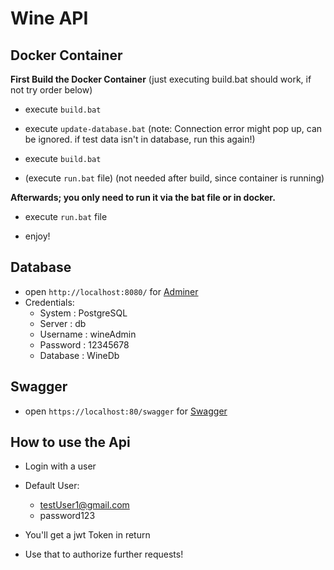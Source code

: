 # Wine API

## Docker Container

**First Build the Docker Container**
(just executing build.bat should work, if not try order below)
- execute `build.bat`

- execute `update-database.bat` (note: Connection error might pop up, can be ignored. if test data isn't in database, run this again!)
- execute `build.bat`
- (execute `run.bat` file) (not needed after build, since container is running)

**Afterwards; you only need to run it via the bat file or in docker.**

- execute `run.bat` file

- enjoy!

## Database

- open `http://localhost:8080/` for [Adminer](http://localhost:8080/) 
- Credentials:
    - System : PostgreSQL
    - Server : db
    - Username : wineAdmin
    - Password : 12345678
    - Database : WineDb

## Swagger

- open `https://localhost:80/swagger` for [Swagger](https://localhost:80/swagger)

## How to use the Api

- Login with a user
- Default User:
    - testUser1@gmail.com
    - password123

- You'll get a jwt Token in return
- Use that to authorize further requests! 